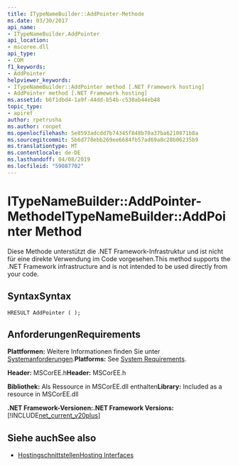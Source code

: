 ```yaml
---
title: ITypeNameBuilder::AddPointer-Methode
ms.date: 03/30/2017
api_name:
- ITypeNameBuilder.AddPointer
api_location:
- mscoree.dll
api_type:
- COM
f1_keywords:
- AddPointer
helpviewer_keywords:
- ITypeNameBuilder::AddPointer method [.NET Framework hosting]
- AddPointer method [.NET Framework hosting]
ms.assetid: b6f1dbd4-1a9f-44dd-b54b-c530ab44eb48
topic_type:
- apiref
author: rpetrusha
ms.author: ronpet
ms.openlocfilehash: 5e8593adcdd7b74345f848b70a37ba6210871b8a
ms.sourcegitcommit: 5b6d778ebb269ee6684fb57ad69a8c28b06235b9
ms.translationtype: MT
ms.contentlocale: de-DE
ms.lasthandoff: 04/08/2019
ms.locfileid: "59087702"
---
```

# <a name="itypenamebuilderaddpointer-method"></a><span data-ttu-id="59eed-102">ITypeNameBuilder::AddPointer-Methode</span><span class="sxs-lookup"><span data-stu-id="59eed-102">ITypeNameBuilder::AddPointer Method</span></span>
<span data-ttu-id="59eed-103">Diese Methode unterstützt die .NET Framework-Infrastruktur und ist nicht für eine direkte Verwendung im Code vorgesehen.</span><span class="sxs-lookup"><span data-stu-id="59eed-103">This method supports the .NET Framework infrastructure and is not intended to be used directly from your code.</span></span>  
  
## <a name="syntax"></a><span data-ttu-id="59eed-104">Syntax</span><span class="sxs-lookup"><span data-stu-id="59eed-104">Syntax</span></span>  
  
```  
HRESULT AddPointer ( );  
```  
  
## <a name="requirements"></a><span data-ttu-id="59eed-105">Anforderungen</span><span class="sxs-lookup"><span data-stu-id="59eed-105">Requirements</span></span>  
 <span data-ttu-id="59eed-106">**Plattformen:** Weitere Informationen finden Sie unter [Systemanforderungen](../../../../docs/framework/get-started/system-requirements.md).</span><span class="sxs-lookup"><span data-stu-id="59eed-106">**Platforms:** See [System Requirements](../../../../docs/framework/get-started/system-requirements.md).</span></span>  
  
 <span data-ttu-id="59eed-107">**Header:** MSCorEE.h</span><span class="sxs-lookup"><span data-stu-id="59eed-107">**Header:** MSCorEE.h</span></span>  
  
 <span data-ttu-id="59eed-108">**Bibliothek:** Als Ressource in MSCorEE.dll enthalten</span><span class="sxs-lookup"><span data-stu-id="59eed-108">**Library:** Included as a resource in MSCorEE.dll</span></span>  
  
 **<span data-ttu-id="59eed-109">.NET Framework-Versionen:</span><span class="sxs-lookup"><span data-stu-id="59eed-109">.NET Framework Versions:</span></span>** [!INCLUDE[net_current_v20plus](../../../../includes/net-current-v20plus-md.md)]  
  
## <a name="see-also"></a><span data-ttu-id="59eed-110">Siehe auch</span><span class="sxs-lookup"><span data-stu-id="59eed-110">See also</span></span>

- [<span data-ttu-id="59eed-111">Hostingschnittstellen</span><span class="sxs-lookup"><span data-stu-id="59eed-111">Hosting Interfaces</span></span>](../../../../docs/framework/unmanaged-api/hosting/hosting-interfaces.md)
